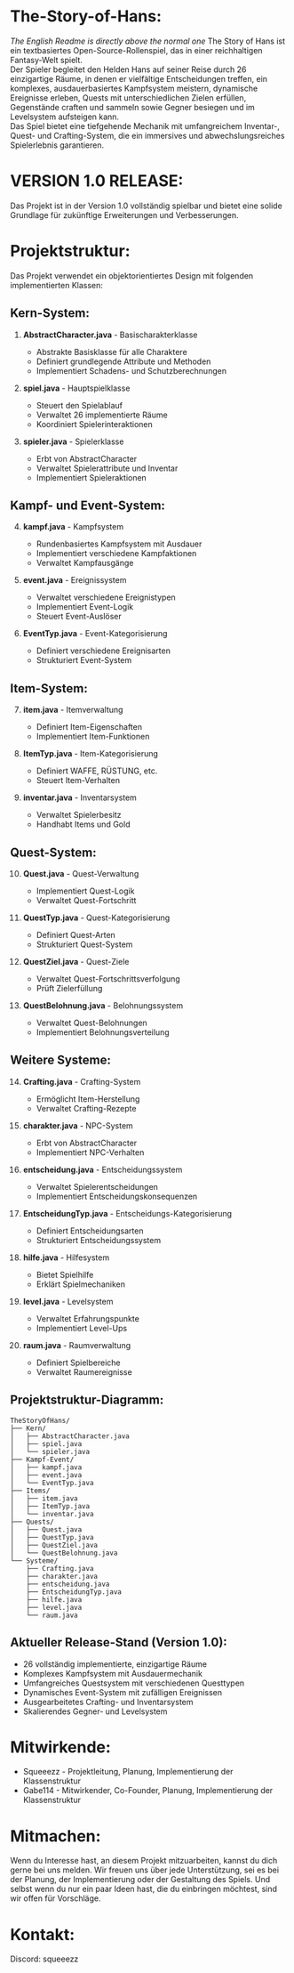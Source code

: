 # The-Story-of-Hans:
*The English Readme is directly above the normal one*
The Story of Hans ist ein textbasiertes Open-Source-Rollenspiel, das in einer reichhaltigen Fantasy-Welt spielt.  
Der Spieler begleitet den Helden Hans auf seiner Reise durch 26 einzigartige Räume, in denen er vielfältige Entscheidungen treffen, ein komplexes, ausdauerbasiertes Kampfsystem meistern, dynamische Ereignisse erleben, Quests mit unterschiedlichen Zielen erfüllen, Gegenstände craften und sammeln sowie Gegner besiegen und im Levelsystem aufsteigen kann.  
Das Spiel bietet eine tiefgehende Mechanik mit umfangreichem Inventar-, Quest- und Crafting-System, die ein immersives und abwechslungsreiches Spielerlebnis garantieren.

# VERSION 1.0 RELEASE:
Das Projekt ist in der Version 1.0 vollständig spielbar und bietet eine solide Grundlage für zukünftige Erweiterungen und Verbesserungen.

# Projektstruktur:
Das Projekt verwendet ein objektorientiertes Design mit folgenden implementierten Klassen:

## Kern-System:
1. **AbstractCharacter.java** - Basischarakterklasse
   - Abstrakte Basisklasse für alle Charaktere
   - Definiert grundlegende Attribute und Methoden
   - Implementiert Schadens- und Schutzberechnungen

2. **spiel.java** - Hauptspielklasse
   - Steuert den Spielablauf
   - Verwaltet 26 implementierte Räume
   - Koordiniert Spielerinteraktionen

3. **spieler.java** - Spielerklasse
   - Erbt von AbstractCharacter
   - Verwaltet Spielerattribute und Inventar
   - Implementiert Spieleraktionen

## Kampf- und Event-System:
4. **kampf.java** - Kampfsystem
   - Rundenbasiertes Kampfsystem mit Ausdauer
   - Implementiert verschiedene Kampfaktionen
   - Verwaltet Kampfausgänge

5. **event.java** - Ereignissystem
   - Verwaltet verschiedene Ereignistypen
   - Implementiert Event-Logik
   - Steuert Event-Auslöser

6. **EventTyp.java** - Event-Kategorisierung
   - Definiert verschiedene Ereignisarten
   - Strukturiert Event-System

## Item-System:
7. **item.java** - Itemverwaltung
   - Definiert Item-Eigenschaften
   - Implementiert Item-Funktionen

8. **ItemTyp.java** - Item-Kategorisierung
   - Definiert WAFFE, RÜSTUNG, etc.
   - Steuert Item-Verhalten

9. **inventar.java** - Inventarsystem
   - Verwaltet Spielerbesitz
   - Handhabt Items und Gold

## Quest-System:
10. **Quest.java** - Quest-Verwaltung
    - Implementiert Quest-Logik
    - Verwaltet Quest-Fortschritt

11. **QuestTyp.java** - Quest-Kategorisierung
    - Definiert Quest-Arten
    - Strukturiert Quest-System

12. **QuestZiel.java** - Quest-Ziele
    - Verwaltet Quest-Fortschrittsverfolgung
    - Prüft Zielerfüllung

13. **QuestBelohnung.java** - Belohnungssystem
    - Verwaltet Quest-Belohnungen
    - Implementiert Belohnungsverteilung

## Weitere Systeme:
14. **Crafting.java** - Crafting-System
    - Ermöglicht Item-Herstellung
    - Verwaltet Crafting-Rezepte

15. **charakter.java** - NPC-System
    - Erbt von AbstractCharacter
    - Implementiert NPC-Verhalten

16. **entscheidung.java** - Entscheidungssystem
    - Verwaltet Spielerentscheidungen
    - Implementiert Entscheidungskonsequenzen

17. **EntscheidungTyp.java** - Entscheidungs-Kategorisierung
    - Definiert Entscheidungsarten
    - Strukturiert Entscheidungssystem

18. **hilfe.java** - Hilfesystem
    - Bietet Spielhilfe
    - Erklärt Spielmechaniken

19. **level.java** - Levelsystem
    - Verwaltet Erfahrungspunkte
    - Implementiert Level-Ups

20. **raum.java** - Raumverwaltung
    - Definiert Spielbereiche
    - Verwaltet Raumereignisse

## Projektstruktur-Diagramm:
```
TheStoryOfHans/
├── Kern/
│   ├── AbstractCharacter.java
│   ├── spiel.java
│   └── spieler.java
├── Kampf-Event/
│   ├── kampf.java
│   ├── event.java
│   └── EventTyp.java
├── Items/
│   ├── item.java
│   ├── ItemTyp.java
│   └── inventar.java
├── Quests/
│   ├── Quest.java
│   ├── QuestTyp.java
│   ├── QuestZiel.java
│   └── QuestBelohnung.java
└── Systeme/
    ├── Crafting.java
    ├── charakter.java
    ├── entscheidung.java
    ├── EntscheidungTyp.java
    ├── hilfe.java
    ├── level.java
    └── raum.java
```

## Aktueller Release-Stand (Version 1.0):
- 26 vollständig implementierte, einzigartige Räume
- Komplexes Kampfsystem mit Ausdauermechanik
- Umfangreiches Questsystem mit verschiedenen Questtypen
- Dynamisches Event-System mit zufälligen Ereignissen
- Ausgearbeitetes Crafting- und Inventarsystem
- Skalierendes Gegner- und Levelsystem

# Mitwirkende:
- Squeeezz - Projektleitung, Planung, Implementierung der Klassenstruktur
- Gabe114 - Mitwirkender, Co-Founder, Planung, Implementierung der Klassenstruktur

# Mitmachen:
Wenn du Interesse hast, an diesem Projekt mitzuarbeiten, kannst du dich gerne bei uns melden.
Wir freuen uns über jede Unterstützung, sei es bei der Planung, der Implementierung oder der Gestaltung des Spiels.
Und selbst wenn du nur ein paar Ideen hast, die du einbringen möchtest, sind wir offen für Vorschläge.

# Kontakt:
Discord: squeeezz